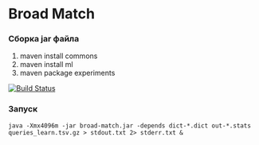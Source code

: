 Broad Match
=============================

### Сборка jar файла
1. maven install commons
2. maven install ml
3. maven package experiments

[![Build Status](https://travis-ci.org/spbsu-ml-community/jmll.svg?branch=master)](https://travis-ci.org/spbsu-ml-community/jmll)

### Запуск
```
java -Xmx4096m -jar broad-match.jar -depends dict-*.dict out-*.stats queries_learn.tsv.gz > stdout.txt 2> stderr.txt &
```
